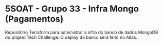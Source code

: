 # 5SOAT - Grupo 33 - Infra Mongo (Pagamentos)
Repositório Terraform para administrar a infra do banco de dados MongoDB do projeto Tech Challenge. O deploy do banco será feito no Atlas.